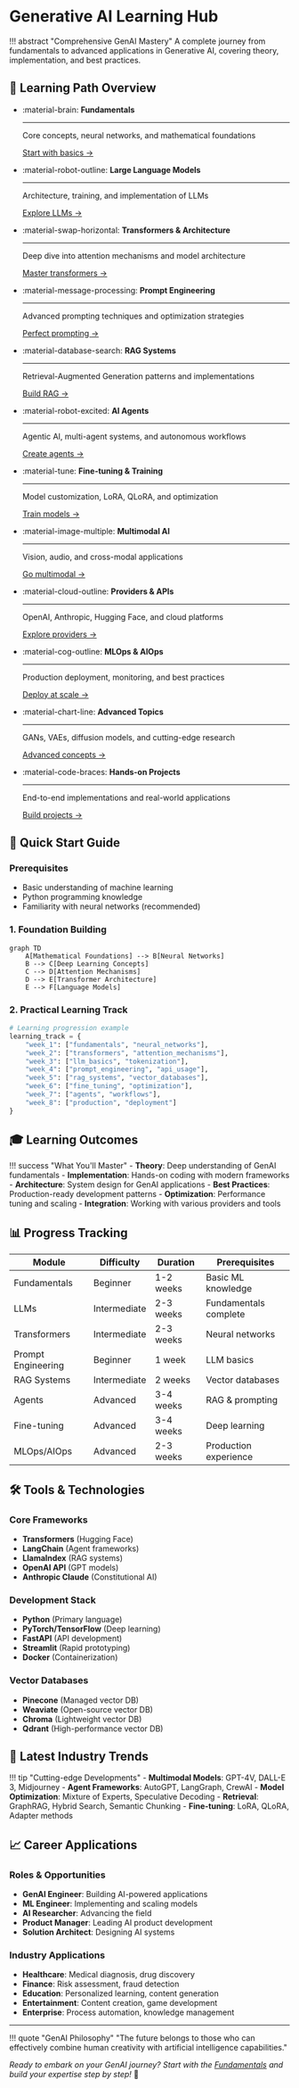# Generative AI Learning Hub

!!! abstract "Comprehensive GenAI Mastery"
    A complete journey from fundamentals to advanced applications in Generative AI, covering theory, implementation, and best practices.

## 🎯 Learning Path Overview

<div class="grid cards" markdown>

-   :material-brain: **Fundamentals**
    
    ---
    
    Core concepts, neural networks, and mathematical foundations
    
    [Start with basics →](fundamentals/index.md)

-   :material-robot-outline: **Large Language Models**
    
    ---
    
    Architecture, training, and implementation of LLMs
    
    [Explore LLMs →](llms/index.md)

-   :material-swap-horizontal: **Transformers & Architecture**
    
    ---
    
    Deep dive into attention mechanisms and model architecture
    
    [Master transformers →](transformers/index.md)

-   :material-message-processing: **Prompt Engineering**
    
    ---
    
    Advanced prompting techniques and optimization strategies
    
    [Perfect prompting →](prompt-engineering/index.md)

</div>

<div class="grid cards" markdown>

-   :material-database-search: **RAG Systems**
    
    ---
    
    Retrieval-Augmented Generation patterns and implementations
    
    [Build RAG →](rag/index.md)

-   :material-robot-excited: **AI Agents**
    
    ---
    
    Agentic AI, multi-agent systems, and autonomous workflows
    
    [Create agents →](agents/index.md)

-   :material-tune: **Fine-tuning & Training**
    
    ---
    
    Model customization, LoRA, QLoRA, and optimization
    
    [Train models →](fine-tuning/index.md)

-   :material-image-multiple: **Multimodal AI**
    
    ---
    
    Vision, audio, and cross-modal applications
    
    [Go multimodal →](multimodal/index.md)

</div>

<div class="grid cards" markdown>

-   :material-cloud-outline: **Providers & APIs**
    
    ---
    
    OpenAI, Anthropic, Hugging Face, and cloud platforms
    
    [Explore providers →](providers/index.md)

-   :material-cog-outline: **MLOps & AIOps**
    
    ---
    
    Production deployment, monitoring, and best practices
    
    [Deploy at scale →](mlops-aiops/index.md)

-   :material-chart-line: **Advanced Topics**
    
    ---
    
    GANs, VAEs, diffusion models, and cutting-edge research
    
    [Advanced concepts →](advanced/index.md)

-   :material-code-braces: **Hands-on Projects**
    
    ---
    
    End-to-end implementations and real-world applications
    
    [Build projects →](projects/index.md)

</div>

## 🚀 Quick Start Guide

### Prerequisites
- Basic understanding of machine learning
- Python programming knowledge
- Familiarity with neural networks (recommended)

### 1. Foundation Building
```mermaid
graph TD
    A[Mathematical Foundations] --> B[Neural Networks]
    B --> C[Deep Learning Concepts]
    C --> D[Attention Mechanisms]
    D --> E[Transformer Architecture]
    E --> F[Language Models]
```

### 2. Practical Learning Track
```python
# Learning progression example
learning_track = {
    "week_1": ["fundamentals", "neural_networks"],
    "week_2": ["transformers", "attention_mechanisms"],
    "week_3": ["llm_basics", "tokenization"],
    "week_4": ["prompt_engineering", "api_usage"],
    "week_5": ["rag_systems", "vector_databases"],
    "week_6": ["fine_tuning", "optimization"],
    "week_7": ["agents", "workflows"],
    "week_8": ["production", "deployment"]
}
```

## 🎓 Learning Outcomes

!!! success "What You'll Master"
    - **Theory**: Deep understanding of GenAI fundamentals
    - **Implementation**: Hands-on coding with modern frameworks
    - **Architecture**: System design for GenAI applications
    - **Best Practices**: Production-ready development patterns
    - **Optimization**: Performance tuning and scaling
    - **Integration**: Working with various providers and tools

## 📊 Progress Tracking

| Module | Difficulty | Duration | Prerequisites |
|--------|------------|----------|---------------|
| Fundamentals | Beginner | 1-2 weeks | Basic ML knowledge |
| LLMs | Intermediate | 2-3 weeks | Fundamentals complete |
| Transformers | Intermediate | 2-3 weeks | Neural networks |
| Prompt Engineering | Beginner | 1 week | LLM basics |
| RAG Systems | Intermediate | 2 weeks | Vector databases |
| Agents | Advanced | 3-4 weeks | RAG & prompting |
| Fine-tuning | Advanced | 3-4 weeks | Deep learning |
| MLOps/AIOps | Advanced | 2-3 weeks | Production experience |

## 🛠️ Tools & Technologies

### Core Frameworks
- **Transformers** (Hugging Face)
- **LangChain** (Agent frameworks)
- **LlamaIndex** (RAG systems)
- **OpenAI API** (GPT models)
- **Anthropic Claude** (Constitutional AI)

### Development Stack
- **Python** (Primary language)
- **PyTorch/TensorFlow** (Deep learning)
- **FastAPI** (API development)
- **Streamlit** (Rapid prototyping)
- **Docker** (Containerization)

### Vector Databases
- **Pinecone** (Managed vector DB)
- **Weaviate** (Open-source vector DB)
- **Chroma** (Lightweight vector DB)
- **Qdrant** (High-performance vector DB)

## 🎯 Latest Industry Trends

!!! tip "Cutting-edge Developments"
    - **Multimodal Models**: GPT-4V, DALL-E 3, Midjourney
    - **Agent Frameworks**: AutoGPT, LangGraph, CrewAI
    - **Model Optimization**: Mixture of Experts, Speculative Decoding
    - **Retrieval**: GraphRAG, Hybrid Search, Semantic Chunking
    - **Fine-tuning**: LoRA, QLoRA, Adapter methods

## 📈 Career Applications

### Roles & Opportunities
- **GenAI Engineer**: Building AI-powered applications
- **ML Engineer**: Implementing and scaling models
- **AI Researcher**: Advancing the field
- **Product Manager**: Leading AI product development
- **Solution Architect**: Designing AI systems

### Industry Applications
- **Healthcare**: Medical diagnosis, drug discovery
- **Finance**: Risk assessment, fraud detection
- **Education**: Personalized learning, content generation
- **Entertainment**: Content creation, game development
- **Enterprise**: Process automation, knowledge management

---

!!! quote "GenAI Philosophy"
    "The future belongs to those who can effectively combine human creativity with artificial intelligence capabilities."

*Ready to embark on your GenAI journey? Start with the [Fundamentals](fundamentals/index.md) and build your expertise step by step!* 🚀

